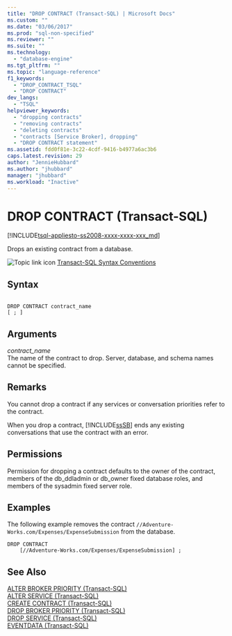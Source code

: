 ```yaml
---
title: "DROP CONTRACT (Transact-SQL) | Microsoft Docs"
ms.custom: ""
ms.date: "03/06/2017"
ms.prod: "sql-non-specified"
ms.reviewer: ""
ms.suite: ""
ms.technology: 
  - "database-engine"
ms.tgt_pltfrm: ""
ms.topic: "language-reference"
f1_keywords: 
  - "DROP_CONTRACT_TSQL"
  - "DROP CONTRACT"
dev_langs: 
  - "TSQL"
helpviewer_keywords: 
  - "dropping contracts"
  - "removing contracts"
  - "deleting contracts"
  - "contracts [Service Broker], dropping"
  - "DROP CONTRACT statement"
ms.assetid: fdd0f81e-3c22-4cdf-9416-b4977a6ac3b6
caps.latest.revision: 29
author: "JennieHubbard"
ms.author: "jhubbard"
manager: "jhubbard"
ms.workload: "Inactive"
---
```

# DROP CONTRACT (Transact-SQL)
[!INCLUDE[tsql-appliesto-ss2008-xxxx-xxxx-xxx_md](../../includes/tsql-appliesto-ss2008-xxxx-xxxx-xxx-md.md)]

  Drops an existing contract from a database.  
  
 ![Topic link icon](../../database-engine/configure-windows/media/topic-link.gif "Topic link icon") [Transact-SQL Syntax Conventions](../../t-sql/language-elements/transact-sql-syntax-conventions-transact-sql.md)  
  
## Syntax  
  
```  
  
DROP CONTRACT contract_name   
[ ; ]  
```  
  
## Arguments  
 *contract_name*  
 The name of the contract to drop. Server, database, and schema names cannot be specified.  
  
## Remarks  
 You cannot drop a contract if any services or conversation priorities refer to the contract.  
  
 When you drop a contract, [!INCLUDE[ssSB](../../includes/sssb-md.md)] ends any existing conversations that use the contract with an error.  
  
## Permissions  
 Permission for dropping a contract defaults to the owner of the contract, members of the db_ddladmin or db_owner fixed database roles, and members of the sysadmin fixed server role.  
  
## Examples  
 The following example removes the contract `//Adventure-Works.com/Expenses/ExpenseSubmission` from the database.  
  
```  
DROP CONTRACT   
    [//Adventure-Works.com/Expenses/ExpenseSubmission] ;  
```  
  
## See Also  
 [ALTER BROKER PRIORITY &#40;Transact-SQL&#41;](../../t-sql/statements/alter-broker-priority-transact-sql.md)   
 [ALTER SERVICE &#40;Transact-SQL&#41;](../../t-sql/statements/alter-service-transact-sql.md)   
 [CREATE CONTRACT &#40;Transact-SQL&#41;](../../t-sql/statements/create-contract-transact-sql.md)   
 [DROP BROKER PRIORITY &#40;Transact-SQL&#41;](../../t-sql/statements/drop-broker-priority-transact-sql.md)   
 [DROP SERVICE &#40;Transact-SQL&#41;](../../t-sql/statements/drop-service-transact-sql.md)   
 [EVENTDATA &#40;Transact-SQL&#41;](../../t-sql/functions/eventdata-transact-sql.md)  
  
  

